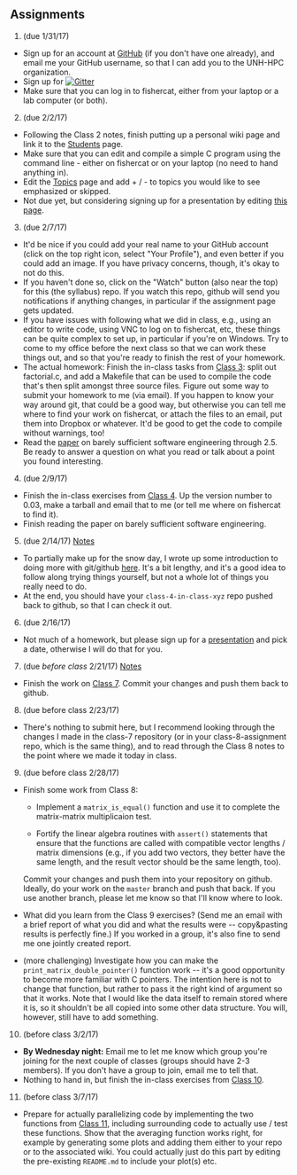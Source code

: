 
## Assignments

1. (due 1/31/17) 
 * Sign up for an account at [GitHub](https://github.com) (if you don't have one already), and email me your GitHub username, so that I can add you to the UNH-HPC organization. 
 * Sign up for [![Gitter](https://badges.gitter.im/Join%20Chat.svg)](https://gitter.im/unh-hpc/Lobby?utm_source=share-link&utm_medium=badge&utm_campaign=pr-badge)
 * Make sure that you can log in to fishercat, either from your laptop or a lab computer (or both).

2. (due 2/2/17)
 * Following the Class 2 notes, finish putting up a personal wiki page and link it to the [Students](https://github.com/unh-hpc/syllabus/wiki/Students) page.
 * Make sure that you can edit and compile a simple C program using the command line - either on fishercat or on your laptop (no need to hand anything in).
 * Edit the [Topics](https://github.com/unh-hpc/syllabus/wiki/Topics) page and add + / - to topics you would like to see emphasized or skipped.
 * Not due yet, but considering signing up for a presentation by editing [this page](https://github.com/unh-hpc/syllabus/wiki/Student-Presentations).

3. (due 2/7/17)
 * It'd be nice if you could add your real name to your GitHub account (click on the top right icon, select "Your Profile"), and even better if you could add an image. If you have privacy concerns, though, it's okay to not do this.
 * If you haven't done so, click on the "Watch" button (also near the top) for this (the syllabus) repo. If you watch this repo, github will send you notifications if anything changes, in particular if the assignment page gets updated.
 * If you have issues with following what we did in class, e.g., using an editor to write code, using VNC to log on to fishercat, etc, these things can be quite complex to set up, in particular if you're on Windows. Try to come to my office before the next class so that we can work these things out, and so that you're ready to finish the rest of your homework.
 * The actual homework: Finish the in-class tasks from [Class 3](https://github.com/unh-hpc/syllabus/wiki/Class-3): split out factorial.c, and add a Makefile that can be used to compile the code that's then split amongst three source files. Figure out some way to submit your homework to me (via email). If you happen to know your way around git, that could be a good way, but otherwise you can tell me where to find your work on fishercat, or attach the files to an email, put them into Dropbox or whatever. It'd be good to get the code to compile without warnings, too!
 * Read the [paper](BarelySufficientSoftwareEngineering.pdf) on barely sufficient software engineering through 2.5. Be ready to answer a question on what you read or talk about a point you found interesting.
 
4. (due 2/9/17)
 * Finish the in-class exercises from [Class 4](https://github.com/unh-hpc/syllabus/wiki/Class-4). Up the version number to 0.03, make a tarball and email that to me (or tell me where on fishercat to find it).
 * Finish reading the paper on barely sufficient software engineering.
 
5. (due 2/14/17)  [Notes](https://github.com/unh-hpc/syllabus/wiki/Assignment-5)
 * To partially make up for the snow day, I wrote up some introduction to doing more with git/github [here](https://github.com/unh-hpc/syllabus/wiki/Snow-Class-5). It's a bit lengthy, and it's a good idea to follow along trying things yourself, but not a whole lot of things you really need to do.
 * At the end, you should have your `class-4-in-class-xyz` repo pushed back to github, so that I can check it out.
 
6. (due 2/16/17) 
 * Not much of a homework, but please sign up for a [presentation](https://github.com/unh-hpc/syllabus/wiki/Student-Presentations) and pick a date, otherwise I will do that for you.
 
7. (due *before class* 2/21/17) [Notes](https://github.com/unh-hpc/syllabus/wiki/Assignment-7)
 * Finish the work on [Class 7](https://github.com/unh-hpc/syllabus/wiki/Class-7). Commit your changes and push them back to github.
 
8. (due before class 2/23/17)
 * There's nothing to submit here, but I recommend looking through the changes I made in the class-7 repository (or in your class-8-assignment repo, which is the same thing), and to read through the Class 8 notes to the point where we made it today in class.
 
9. (due before class 2/28/17)

  * Finish some work from Class 8:
 
    * Implement a `matrix_is_equal()` function and use it to complete the matrix-matrix multiplicaion test.

    * Fortify the linear algebra routines with `assert()` statements that ensure that the functions are called with compatible vector lengths / matrix dimensions (e.g., if you add two vectors, they better have the same length, and the result vector should be the same length, too).

    Commit your changes and push them into your repository on github. Ideally, do your work on the `master` branch and push that back. If you use another branch, please let me know so that I'll know where to look.

  * What did you learn from the Class 9 exercises? (Send me an email with a brief report of what you did and what the results were -- copy&pasting results is perfectly fine.) If you worked in a group, it's also fine to send me one jointly created report.

  * (more challenging) Investigate how you can make the `print_matrix_double_pointer()` function work -- it's a good opportunity to become more familiar with C pointers. The intention here is not to change that function, but rather to pass it the right kind of argument so that it works. Note that I would like the data itself to remain stored where it is, so it shouldn't be all copied into some other data structure. You will, however, still have to add something.

10. (before class 3/2/17)

  * **By Wednesday night:** Email me to let me know which group you're joining for the next couple of classes (groups should have 2-3 members). If you don't have a group to join, email me to tell that.
  * Nothing to hand in, but finish the in-class exercises from [Class 10](https://github.com/unh-hpc/syllabus/wiki/Class-10).

11. (before class 3/7/17)

  * Prepare for actually parallelizing code by implementing the two functions from [Class 11](https://github.com/unh-hpc/syllabus/wiki/Class-11), including surrounding code to actually use / test these functions. Show that the averaging function works right, for example by generating some plots and adding them either to your repo or to the associated wiki. You could actually just do this part by editing the pre-existing `README.md` to include your plot(s) etc.
